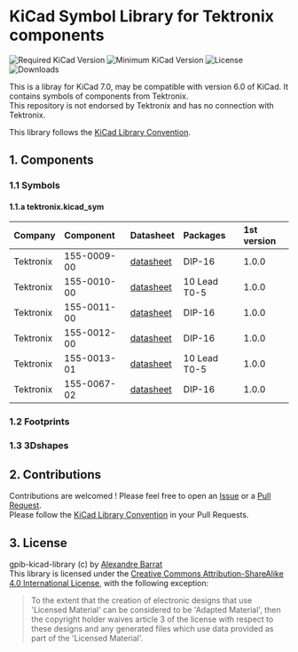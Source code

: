 # KiCad Symbol Library for Tektronix components

![Required KiCad Version](https://img.shields.io/badge/kicad-%3E%3D7.0-success)
![Minimum KiCad Version](https://img.shields.io/badge/kicad-=6.0-orange)
![License](https://img.shields.io/github/license/Oldschool-Computers-KiCad-repository/tektronix-kicad-library)
![Downloads](https://img.shields.io/github/downloads/Oldschool-Computers-KiCad-repository/tektronix-kicad-library/total)

This is a libray for KiCad 7.0, may be compatible with version 6.0 of KiCad.
It contains symbols of components from Tektronix.  
This repository is not endorsed by Tektronix and has no connection with Tektronix.

This library follows the [KiCad Library Convention](https://klc.kicad.org/).


## 1. Components
### 1.1 Symbols
#### 1.1.a tektronix.kicad_sym
|Company|Component|Datasheet|Packages| 1st version |
|:------|:--------|:--------|:-------|:------------|
| Tektronix | 155-0009-00 | [datasheet](https://w140.com/tekwiki/images/4/44/Tek_155-0009-00.pdf) | DIP-16 | 1.0.0 |
| Tektronix | 155-0010-00 | [datasheet](https://w140.com/tekwiki/images/5/54/Tek_155-0010-00.pdf) | 10 Lead T0-5 | 1.0.0 |
| Tektronix | 155-0011-00 | [datasheet](https://w140.com/tekwiki/images/e/eb/Tek_155-0011-00.pdf) | DIP-16 | 1.0.0 |
| Tektronix | 155-0012-00 | [datasheet](https://w140.com/tekwiki/images/9/90/Tek_155-0012-00.pdf) | DIP-16 | 1.0.0 |
| Tektronix | 155-0013-01 | [datasheet](https://w140.com/tekwiki/images/d/d1/Tek_155-0013-01.pdf) | 10 Lead T0-5 | 1.0.0 |
| Tektronix | 155-0067-02 | [datasheet](https://w140.com/tekwiki/images/1/1e/Tek_155-0067-02.pdf) | DIP-16 | 1.0.0 |


### 1.2 Footprints


### 1.3 3Dshapes


## 2. Contributions
Contributions are welcomed ! Please feel free to open an [Issue](https://github.com/Oldschool-Computers-KiCad-repository/tektronix-kicad-library/issues) or a [Pull Request](https://github.com/Oldschool-Computers-KiCad-repository/tektronix-kicad-library/pulls).  
Please follow the [KiCad Library Convention](https://klc.kicad.org/) in your Pull Requests.


## 3. License
gpib-kicad-library (c) by [Alexandre Barrat](https://github.com/Alba0404)  
This library is licensed under the [Creative Commons Attribution-ShareAlike 4.0 International License](https://creativecommons.org/licenses/by-sa/4.0/legalcode), with the following exception:
> To the extent that the creation of electronic designs that use 'Licensed Material' can be considered to be 'Adapted Material', then the copyright holder waives article 3 of the license with respect to these designs and any generated files which use data provided as part of the 'Licensed Material'.
